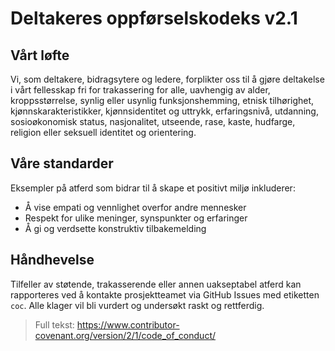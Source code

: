 
# Deltakeres oppførselskodeks v2.1

## Vårt løfte
Vi, som deltakere, bidragsytere og ledere, forplikter oss til å gjøre deltakelse i vårt fellesskap fri for trakassering for alle, uavhengig av alder, kroppsstørrelse, synlig eller usynlig funksjonshemming, etnisk tilhørighet, kjønnskarakteristikker, kjønnsidentitet og uttrykk, erfaringsnivå, utdanning, sosioøkonomisk status, nasjonalitet, utseende, rase, kaste, hudfarge, religion eller seksuell identitet og orientering.

## Våre standarder
Eksempler på atferd som bidrar til å skape et positivt miljø inkluderer:
- Å vise empati og vennlighet overfor andre mennesker
- Respekt for ulike meninger, synspunkter og erfaringer
- Å gi og verdsette konstruktiv tilbakemelding

## Håndhevelse
Tilfeller av støtende, trakasserende eller annen uakseptabel atferd kan rapporteres ved å kontakte prosjektteamet via GitHub Issues med etiketten `coc`. Alle klager vil bli vurdert og undersøkt raskt og rettferdig.

> Full tekst: https://www.contributor-covenant.org/version/2/1/code_of_conduct/ 
